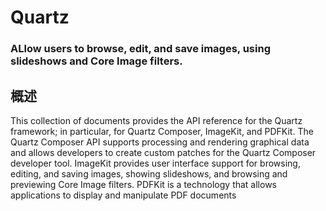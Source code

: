 # Quartz
### ALlow users to browse, edit, and save images, using slideshows and Core Image filters.
## 概述
This collection of documents provides the API reference for the Quartz framework; in particular, for Quartz Composer, ImageKit, and PDFKit. The Quartz Composer API supports processing and rendering graphical data and allows developers to create custom patches for the Quartz Composer developer tool. ImageKit provides user interface support for browsing, editing, and saving images, showing slideshows, and browsing and previewing Core Image filters. PDFKit is a technology that allows applications to display and manipulate PDF documents
